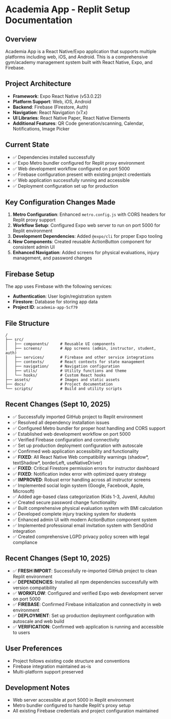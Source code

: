 # Academia App - Replit Setup Documentation

## Overview
Academia App is a React Native/Expo application that supports multiple platforms including web, iOS, and Android. This is a comprehensive gym/academy management system built with React Native, Expo, and Firebase.

## Project Architecture
- **Framework**: Expo React Native (v53.0.22)
- **Platform Support**: Web, iOS, Android
- **Backend**: Firebase (Firestore, Auth)
- **Navigation**: React Navigation (v7.x)
- **UI Libraries**: React Native Paper, React Native Elements
- **Additional Features**: QR Code generation/scanning, Calendar, Notifications, Image Picker

## Current State
- ✅ Dependencies installed successfully
- ✅ Expo Metro bundler configured for Replit proxy environment
- ✅ Web development workflow configured on port 5000
- ✅ Firebase configuration present with existing project credentials
- ✅ Web application successfully running and accessible
- ✅ Deployment configuration set up for production

## Key Configuration Changes Made
1. **Metro Configuration**: Enhanced `metro.config.js` with CORS headers for Replit proxy support
2. **Workflow Setup**: Configured Expo web server to run on port 5000 for Replit environment
3. **Development Dependencies**: Added `@expo/cli` for proper Expo tooling
4. **New Components**: Created reusable ActionButton component for consistent admin UI
5. **Enhanced Navigation**: Added screens for physical evaluations, injury management, and password changes

## Firebase Setup
The app uses Firebase with the following services:
- **Authentication**: User login/registration system
- **Firestore**: Database for storing app data
- **Project ID**: `academia-app-5cf79`

## File Structure
```
/
├── src/
│   ├── components/     # Reusable UI components
│   ├── screens/        # App screens (admin, instructor, student, auth)
│   ├── services/       # Firebase and other service integrations
│   ├── contexts/       # React contexts for state management
│   ├── navigation/     # Navigation configuration
│   ├── utils/          # Utility functions and theme
│   └── hooks/          # Custom React hooks
├── assets/             # Images and static assets
├── docs/               # Project documentation
└── scripts/            # Build and utility scripts
```

## Recent Changes (Sept 10, 2025)
- ✅ Successfully imported GitHub project to Replit environment
- ✅ Resolved all dependency installation issues
- ✅ Configured Metro bundler for proper host handling and CORS support
- ✅ Established web development workflow on port 5000
- ✅ Verified Firebase configuration and connectivity
- ✅ Set up production deployment configuration with autoscale
- ✅ Confirmed web application accessibility and functionality
- ✅ **FIXED**: All React Native Web compatibility warnings (shadow*, textShadow*, borderLeft, useNativeDriver)
- ✅ **FIXED**: Critical Firestore permission errors for instructor dashboard
- ✅ **FIXED**: Notification index error with optimized query strategy
- ✅ **IMPROVED**: Robust error handling across all instructor screens
- ✅ Implemented social login system (Google, Facebook, Apple, Microsoft)
- ✅ Added age-based class categorization (Kids 1-3, Juvenil, Adulto)
- ✅ Created secure password change functionality
- ✅ Built comprehensive physical evaluation system with BMI calculation
- ✅ Developed complete injury tracking system for students
- ✅ Enhanced admin UI with modern ActionButton component system
- ✅ Implemented professional email invitation system with SendGrid integration
- ✅ Created comprehensive LGPD privacy policy screen with legal compliance

## Recent Changes (Sept 10, 2025)
- ✅ **FRESH IMPORT**: Successfully re-imported GitHub project to clean Replit environment
- ✅ **DEPENDENCIES**: Installed all npm dependencies successfully with version compatibility
- ✅ **WORKFLOW**: Configured and verified Expo web development server on port 5000
- ✅ **FIREBASE**: Confirmed Firebase initialization and connectivity in web environment
- ✅ **DEPLOYMENT**: Set up production deployment configuration with autoscale and web build
- ✅ **VERIFICATION**: Confirmed web application is running and accessible to users

## User Preferences
- Project follows existing code structure and conventions
- Firebase integration maintained as-is
- Multi-platform support preserved

## Development Notes
- Web server accessible at port 5000 in Replit environment
- Metro bundler configured to handle Replit's proxy setup
- All existing Firebase credentials and project configuration maintained